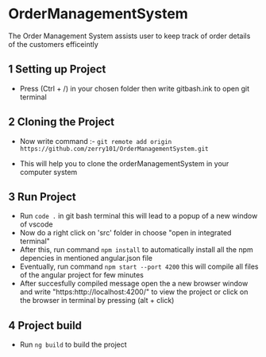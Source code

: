 # OrderManagementSystem

The Order Management System assists user to keep track of order details of the customers efficeintly 

## 1 Setting up Project
  * Press (Ctrl + /)  in your chosen folder then write gitbash.ink to open git terminal 

## 2 Cloning the Project  
  * Now write command :-  `git remote add origin https://github.com/zerry101/OrderManagementSystem.git`

  * This will help you to clone the orderManagementSystem  in your computer system 
   
## 3 Run Project
  
  * Run   `code .` in git bash terminal this will lead to a  popup of a new window  of vscode 
  * Now do a right click on 'src' folder in choose "open in integrated terminal"
  * After this, run command `npm install` to automatically install  all the npm depencies in mentioned angular.json file
  * Eventually, run command `npm start --port 4200` this will compile all files of the angular project for few minutes 
  * After succesfully compiled message open the a new browser window and write "https:http://localhost:4200/" to view the project or click on the browser in 
    terminal by pressing (alt + click) 

## 4 Project build 

  * Run `ng build` to build  the project 


